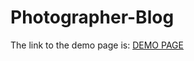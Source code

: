 # Photographer-Blog
The link to the demo page is: <a href="https://project3-eosin.vercel.app/">DEMO PAGE</a>
